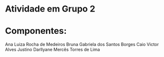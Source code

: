 # **Atividade em Grupo 2**

# **Componentes:**
Ana Luiza Rocha de Medeiros
Bruna Gabriela dos Santos Borges
Caio Victor Alves Justino
Darllyane Mercês Torres de Lima
